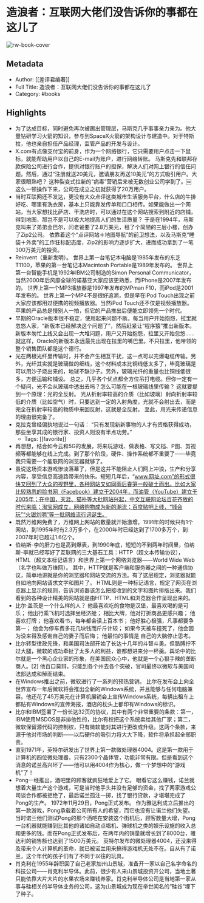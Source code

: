 # 造浪者：互联网大佬们没告诉你的事都在这儿了

![rw-book-cover](https://weread-1258476243.file.myqcloud.com/weread/cover/88/YueWen_39977528/s_YueWen_39977528.jpg)

## Metadata
- Author: [[差评君编著]]
- Full Title: 造浪者：互联网大佬们没告诉你的事都在这儿了
- Category: #books

## Highlights
- 为了达成目标，同时避免再次被踢出管理层，马斯克几乎事事亲力亲为。他大量钻研学习火箭的知识，参与到SpaceX火箭的架构设计与建造中。对于特斯拉，他也亲自担任产品经理，监管产品的开发与设计。
- X.com有点像支付宝的前身，作为一个网络银行，它只需要用户点击一下鼠标，就能帮助用户以自己的E-mail为账户，进行网络转账。
  马斯克先和联邦存款保险公司进行合作，提供对银行账户的担保，解决人们对网上银行的信任问题。然后，通过“注册就送20美元，邀请朋友再送10美元”的方式吸引用户。大家很眼熟吧？
  这种裂变式拉新的“病毒”营销后来被无数创业公司学到了。￼
  这么一顿操作下来，公司在成立之初就获得了20万用户。
- 当时互联网还不发达，更没有大众点评这类城市生活服务平台，什么店的牛排好吃、哪里有洗衣房，基本上只能靠发传单和口口相传。如果能做出一个网站，当大家想找比萨店、干洗店时，可以通过在这个网站搜索到附近的店铺，得到地图，那岂不是可以极大地提高人们的生活质量？
  于是在1994年，马斯克叫来了弟弟金巴尔，问老爸要了2.8万美元，租了个简陋的三层小楼，创办了Zip2公司。
  依靠着这个“点评网站＋地图导航”的前卫想法，以及马斯克“睡袋＋外卖”的工作狂标配态度，Zip2的影响力逐步扩大，进而成功拿到了一笔300万美元的投资。
- Reinvent（重新发明）。
  世界上第一台笔记本电脑是1985年发布的东芝T1100，苹果的第一台笔记本Macintosh Portable是1989年发布的。
  世界上第一台智能手机是1992年IBM公司制造的Simon Personal Communicator，当然2000年后风靡全球的诺基亚大家应该更熟悉，而iPhone是2007年发布的。
  世界上第一个MP3播放器是1997年发布的MPman F10，而iPod是2001年发布的。
  世界上第一个MP4不是很好追溯，但是早在iPod Touch出现之前大家应该都用过便携的视频播放器。当然iPod Touch还不仅是视频播放器。
  苹果的产品总是慢别人一拍，但它的产品推出后便能立即领先一个时代。
- 早期的Oracle版本很不稳定，使用起来问题不断。每当用户开始抱怨，拉里就忽悠人家，“新版本已经解决这个问题了”，然后赶紧让“程序猿”推出新版本。新版本匆忙上线又会出现一大堆问题，用户又开始抱怨，拉里又开始忽悠……
  就这样，Oracle的新版本永远最先出现在拉里的嘴巴里。不只拉里，他带领的整个销售团队都是这个德行。
- 光在两根光纤里传输时，并不会产生相互干扰，这一点可以完爆电缆传输。另外，光纤其实就是玻璃做的细线，这个材料成本比铜线低太多了，毕竟玻璃是可以用沙子烧出来的，地球不缺沙子。另外，玻璃光纤的重量也比铜线低很多，方便运输和铺设。
  总之，几乎各个优点都全方位吊打电缆。但你一定有一个疑问，光不会从玻璃中透出去吗？怎么可能在一根玻璃线里传输？
  这就要提到一个原理：光的全反射。
  光从折射率较高的介质（比如玻璃）射向折射率较低的介质（比如空气）时，只要达到一定的入射角度，光就不会射出去，而是完全在折射率较高的物质中来回反射，这就是全反射。
  至此，用光来传递信息的理由很完备了。
- 克拉克曾经偏执地说过一句话：
  “只有发现新新事物的人才有资格获得成功，那些坐享其成的银行家、投资人则没有半点功劳。”
    - Tags: [[favorite]] 
- 再想想，结合如今云和5G的发展，将来玩游戏、做表格、写文档、P图、剪视频等都能够在线上完成。到了那个阶段，硬件、操作系统都不重要了——毕竟我只需要一个能联网的浏览器就够了。
- 虽说这场资本游戏惨淡落幕了，但是这并不能阻止人们网上冲浪，生产和分享内容，享受信息高速路带来的快乐。短短几年后，“www.网址.com”的形式很快又回到了大众的视野里，各种网站又如同雨后春笋一般破土而出。比如大家比较熟悉的脸书网（Facebook）建立于2004年，而油管（YouTube）建立于2005年；在中国，天涯、猫扑等大批网站兴起，中文互联网论坛百花齐放的时代来临；淘宝网成立，网络购物成为新的潮流；百度贴吧上线，“城会玩”“火钳刘明”等一批网络流行词诞生。
- 既然万维网免费了，万维网上网站的数量就开始激增。1991年的时候只有1个网站，到1995年时有2.3万多个，在2000年时已经达到了1700多万个，到2007年时已超过1.6亿个。
- 伯纳斯-李的肝力也是高到爆表，到1990年底，短短的不到两年时间里，伯纳斯-李就已经写好了互联网的三大基石工具：HTTP（超文本传输协议），HTML（超文本标记语言）和世界上第一个网络浏览器——World Wide Web（名字也叫做万维网）。
  其中，HTTP就是客户端和服务器之间的一种通信协议，简单地讲就是你的浏览器和网站交流的方法。有了这层规定，浏览器就能自如地向网站请求文字和图片了。
  HTML则是一种标记语言，规定了网页在浏览器上显示的规则，告诉浏览器该怎么把接收到的文字和图片排版出来。我们看到的各种设计精美的网站就是由HTTP、HTML和浏览器合作呈现出来的。
- 比尔·盖茨是一个什么样的人？
  他最喜欢吃的食物是汉堡，最喜欢喝的是可乐；
  他出行乘飞机时选择坐经济舱；
  相比大牌，他对打折商品更感兴趣；
  他喜欢打牌；
  他喜欢看书，每年都会读上百本书；
  他好胜心极强，凡事都要争第一；
  他会为停车费多花几块钱而斤斤计较；
  如果今天被车撞死了，他会因为没来得及感谢自己的妻子而后悔；
  他最怕的事情是
  自己的大脑停止思考。
- 比尔转型律政先锋，和美国司法部开始了长达十几年的斗智斗勇。但胳膊拧不过大腿，微软的成功牵扯了太多人的利益，谁都想进来分一杯羹。舆论中的比尔就是一个黑心企业家的形象，在美国民众心中，他就是一个心狠手辣的垄断商人。[2]
  他百口莫辩，只能到各个州去各个突破，官司最终以微软与美国司法部达成和解而结束。
- 在Windows推出之前，微软进行了一系列的预热营销。
  比尔在发布会上向全世界宣布一年后微软将会推出全新的Windows系统，并且能够与任何电脑兼容。他还花了45万美元在计算机展销会上宣传Windows系统，每辆出租车上都贴有Windows的宣传海报，酒店的枕头上都印有Windows的标识。
- 比尔和IBM签署了一份长达32页的协议，其中有两个非常重要的条款：第一，IBM使用MSDOS是非排他性的，比尔有权把这个系统卖给其他厂家；第二，微软保留源代码的控制权，只有微软能对其进行更改或升级。这两个条款，来源于他对市场的判断——以后硬件的吸引力将大大下降，软件将承担起全部职责。
- 直到1971年，英特尔研发出了世界上第一款微处理器4004。这是第一款用于计算机的四位微处理器，只有2300个晶体管，功能非常有限。但是看到这个消息的诺兰高兴坏了——他可以用4004作为核心，做一个梦想中的“游戏机”了！
- Pong一经推出，酒吧里的顾客就疯狂地爱上了它。
  眼看它这么赚钱，诺兰就想着大量生产这个游戏，可是当时他手头并没有足够的资金，找了两家游戏公司谈合作都被拒绝了，最后诺兰孤注一掷，找了银行贷款，才堪堪完成了Pong的生产。
  1972年11月29日，Pong正式发布。
  作为雅达利成立后推出的第一款游戏，Pong承载着公司所有人的希望，而它也没有让诺兰他们失望。
  当时诺兰他们测试Pong的那个酒吧在安装这个街机后，顾客数量大增，Pong一台机器就能赚到比其他的诸如自动点唱机、弹球机之类的娱乐设施的收入总和更多的钱。而在Pong正式发布后，在两年内的销量就增长到了8000台，雅达利的销售额也达到了1500万美元。
  英特尔发布的微处理器4004，还没来得及带来个人计算机的革命，就已被诺兰用来搞得游戏机无处不在。自从有了诺兰，这个年代的孩子们有了不同于以往的玩具。
- 肖克利在1955年辞职回了自己老家加州山景城，准备开一家以自己名字命名的科技公司——肖克利半导体。此前，很少有人来山景城投资开公司，当地土著只能依靠大片大片的水果农场来赚钱养家。肖克利半导体公司是当地第一家从事与硅相关的半导体业务的公司，这为山景城成为现在举世闻名的“硅谷”埋下了种子。
